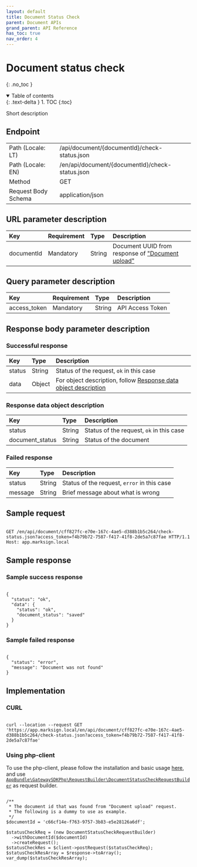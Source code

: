 ```yaml
---
layout: default
title: Document Status Check
parent: Document APIs
grand_parent: API Reference
has_toc: true
nav_order: 4
---
```


# Document status check
{: .no_toc }

<details open markdown="block">
  <summary>
    Table of contents
  </summary>
  {: .text-delta }
1. TOC
{:toc}
</details>

Short description

## Endpoint

<table>
  <tbody>
    <tr>
      <td>Path (Locale: LT)</td>
      <td>/api/document/{documentId}/check-status.json</td>
    </tr>
    <tr>
      <td>Path (Locale: EN)</td>
      <td>/en/api/document/{documentId}/check-status.json</td>
    </tr>
    <tr>
      <td>Method</td>
      <td>GET</td>
    </tr>
    <tr>
      <td>Request Body Schema</td>
      <td>application/json</td>
    </tr>
  </tbody>
</table>

## URL parameter description

| Key | Requirement | Type | Description |
| :--- | :--- | :--- | :--- |
| documentId | Mandatory | String | Document UUID from response of ["Document upload"](/documentation/api-references/document/apiDocumentUpload.html#response-document-object-description) |

## Query parameter description

| Key | Requirement | Type | Description |
| :--- | :--- | :--- | :--- |
| access_token | Mandatory | String | API Access Token |



## Response body parameter description

### Successful response

| Key | Type | Description |
| :--- | :--- | :--- |
| status | String | Status of the request, `ok` in this case |
| data | Object | For object description, follow [Response data object description](#response-data-object-description) |

### Response data object description

| Key | Type | Description |
| :--- | :--- | :--- |
| status | String | Status of the request, `ok` in this case |
| document_status | String | Status of the document |



### Failed response

| Key | Type | Description |
| :--- | :--- | :--- |
| status | String | Status of the request, `error` in this case |
| message | String | Brief message about what is wrong |



## Sample request

```

GET /en/api/document/cff827fc-e70e-167c-4ae5-d388b1b5c264/check-status.json?access_token=f4b79b72-7587-f417-41f8-2de5a7c87fae HTTP/1.1
Host: app.marksign.local

```

## Sample response

### Sample success response

```

{
  "status": "ok",
  "data": {
    "status": "ok",
    "document_status": "saved"
  }
}

```

### Sample failed response

```

{
  "status": "error",
  "message": "Document was not found"
}

```

## Implementation

### CURL

```

curl --location --request GET 'https://app.marksign.local/en/api/document/cff827fc-e70e-167c-4ae5-d388b1b5c264/check-status.json?access_token=f4b79b72-7587-f417-41f8-2de5a7c87fae'

```

### Using php-client

To use the php-client, please follow the installation and basic usage [here](/documentation/sdk-php-client.html#usage), and use [`AppBundle\GatewaySDKPhp\RequestBuilder\DocumentStatusCheckRequestBuilder`](/documentation/class-ref/GatewaySDKPhp/RequestBuilder/DocumentStatusCheckRequestBuilder.html) as request builder.

```

/**
 * The document id that was found from "Document upload" request.
 * The following is a dummy to use as example.
 */
$documentId = 'c66cf14e-f763-9757-3b83-e5e28126a6df';

$statusCheckReq = (new DocumentStatusCheckRequestBuilder)
  ->withDocumentId($documentId)
  ->createRequest();
$statusCheckRes = $client->postRequest($statusCheckReq);
$statusCheckResArray = $response->toArray();
var_dump($statusCheckResArray);

```

